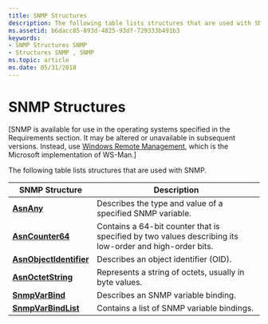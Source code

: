 ```yaml
---
title: SNMP Structures
description: The following table lists structures that are used with SNMP.
ms.assetid: b6dacc85-893d-4825-93df-729333b491b3
keywords:
- SNMP Structures SNMP
- Structures SNMP , SNMP
ms.topic: article
ms.date: 05/31/2018
---
```


# SNMP Structures

\[SNMP is available for use in the operating systems specified in the Requirements section. It may be altered or unavailable in subsequent versions. Instead, use [Windows Remote Management](/windows/desktop/WinRM/portal), which is the Microsoft implementation of WS-Man.\]

The following table lists structures that are used with SNMP.



| SNMP Structure                                         | Description                                                                                             |
|--------------------------------------------------------|---------------------------------------------------------------------------------------------------------|
| [**AsnAny**](/windows/desktop/api/Snmp/ns-snmp-asnany)                           | Describes the type and value of a specified SNMP variable.                                              |
| [**AsnCounter64**](/previous-versions/windows/desktop/legacy/aa377953(v=vs.85))               | Contains a 64-bit counter that is specified by two values describing its low-order and high-order bits. |
| [**AsnObjectIdentifier**](/windows/desktop/api/Snmp/ns-snmp-asnobjectidentifier) | Describes an object identifier (OID).                                                                   |
| [**AsnOctetString**](/windows/desktop/api/Snmp/ns-snmp-asnoctetstring)           | Represents a string of octets, usually in byte values.                                                  |
| [**SnmpVarBind**](/windows/desktop/api/Snmp/ns-snmp-snmpvarbind)                 | Describes an SNMP variable binding.                                                                     |
| [**SnmpVarBindList**](/windows/desktop/api/Snmp/ns-snmp-snmpvarbindlist)         | Contains a list of SNMP variable bindings.                                                              |



 

 

 